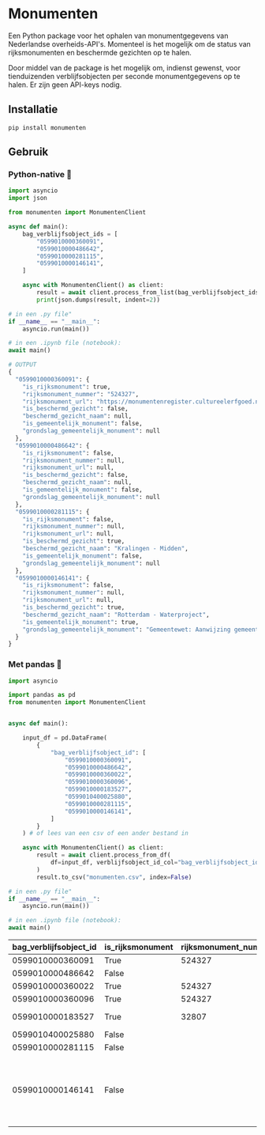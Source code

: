 # Monumenten

Een Python package voor het ophalen van monumentgegevens van Nederlandse overheids-API's. Momenteel is het mogelijk om de status van rijksmonumenten en beschermde gezichten op te halen.

Door middel van de package is het mogelijk om, indienst gewenst, voor tienduizenden verblijfsobjecten per seconde monumentgegevens op te halen. Er zijn geen API-keys nodig.

## Installatie

`pip install monumenten`

## Gebruik

### Python-native 🐍

```python
import asyncio
import json

from monumenten import MonumentenClient

async def main():
    bag_verblijfsobject_ids = [
        "0599010000360091",
        "0599010000486642",
        "0599010000281115",
        "0599010000146141",
    ]

    async with MonumentenClient() as client:
        result = await client.process_from_list(bag_verblijfsobject_ids)
        print(json.dumps(result, indent=2))

# in een .py file"
if __name__ == "__main__":
    asyncio.run(main())

# in een .ipynb file (notebook):
await main()
```

```python
# OUTPUT
{
  "0599010000360091": {
    "is_rijksmonument": true,
    "rijksmonument_nummer": "524327",
    "rijksmonument_url": "https://monumentenregister.cultureelerfgoed.nl/monumenten/524327",
    "is_beschermd_gezicht": false,
    "beschermd_gezicht_naam": null,
    "is_gemeentelijk_monument": false,
    "grondslag_gemeentelijk_monument": null
  },
  "0599010000486642": {
    "is_rijksmonument": false,
    "rijksmonument_nummer": null,
    "rijksmonument_url": null,
    "is_beschermd_gezicht": false,
    "beschermd_gezicht_naam": null,
    "is_gemeentelijk_monument": false,
    "grondslag_gemeentelijk_monument": null
  },
  "0599010000281115": {
    "is_rijksmonument": false,
    "rijksmonument_nummer": null,
    "rijksmonument_url": null,
    "is_beschermd_gezicht": true,
    "beschermd_gezicht_naam": "Kralingen - Midden",
    "is_gemeentelijk_monument": false,
    "grondslag_gemeentelijk_monument": null
  },
  "0599010000146141": {
    "is_rijksmonument": false,
    "rijksmonument_nummer": null,
    "rijksmonument_url": null,
    "is_beschermd_gezicht": true,
    "beschermd_gezicht_naam": "Rotterdam - Waterproject",
    "is_gemeentelijk_monument": true,
    "grondslag_gemeentelijk_monument": "Gemeentewet: Aanwijzing gemeentelijk monument (voorbescherming, aanwijzing, afschrift)"
  }
}
```

### Met pandas 🐼

```python
import asyncio

import pandas as pd
from monumenten import MonumentenClient


async def main():

    input_df = pd.DataFrame(
        {
            "bag_verblijfsobject_id": [
                "0599010000360091",
                "0599010000486642",
                "0599010000360022",
                "0599010000360096",
                "0599010000183527",
                "0599010400025880",
                "0599010000281115",
                "0599010000146141",
            ]
        }
    ) # of lees van een csv of een ander bestand in

    async with MonumentenClient() as client:
        result = await client.process_from_df(
            df=input_df, verblijfsobject_id_col="bag_verblijfsobject_id"
        )
        result.to_csv("monumenten.csv", index=False)

# in een .py file"
if __name__ == "__main__":
    asyncio.run(main())

# in een .ipynb file (notebook):
await main()
```

| bag_verblijfsobject_id | is_rijksmonument | rijksmonument_nummer | rijksmonument_url                                                | is_beschermd_gezicht | beschermd_gezicht_naam          | is_gemeentelijk_monument | grondslag                                                                              |
| ---------------------- | ---------------- | -------------------- | ---------------------------------------------------------------- | -------------------- | ------------------------------- | ------------------------ | -------------------------------------------------------------------------------------- |
| 0599010000360091       | True             | 524327               | https://monumentenregister.cultureelerfgoed.nl/monumenten/524327 | False                |                                 | False                    |                                                                                        |
| 0599010000486642       | False            |                      |                                                                  | False                |                                 | False                    |                                                                                        |
| 0599010000360022       | True             | 524327               | https://monumentenregister.cultureelerfgoed.nl/monumenten/524327 | False                |                                 | False                    |                                                                                        |
| 0599010000360096       | True             | 524327               | https://monumentenregister.cultureelerfgoed.nl/monumenten/524327 | False                |                                 | False                    |                                                                                        |
| 0599010000183527       | True             | 32807                | https://monumentenregister.cultureelerfgoed.nl/monumenten/32807  | True                 | Rotterdam - Scheepvaartkwartier | False                    |                                                                                        |
| 0599010400025880       | False            |                      |                                                                  | False                |                                 | False                    |                                                                                        |
| 0599010000281115       | False            |                      |                                                                  | True                 | Kralingen - Midden              | False                    |                                                                                        |
| 0599010000146141       | False            |                      |                                                                  | True                 | Rotterdam - Waterproject        | True                     | Gemeentewet: Aanwijzing gemeentelijk monument (voorbescherming, aanwijzing, afschrift) |
